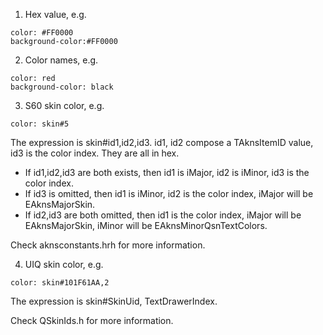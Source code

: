 1. Hex value, e.g.
```
color: #FF0000
background-color:#FF0000
```

2. Color names, e.g.
```
color: red
background-color: black
```

3. S60 skin color, e.g.
```
color: skin#5
```
The expression is skin#id1,id2,id3. id1, id2 compose a TAknsItemID value, id3 is the color index. They are all in hex.
  * If id1,id2,id3 are both exists, then id1 is iMajor, id2 is iMinor, id3 is the color index.
  * If id3 is omitted, then id1 is iMinor, id2 is the color index, iMajor will be EAknsMajorSkin.
  * If id2,id3 are both omitted, then id1 is the color index, iMajor will be EAknsMajorSkin, iMinor will be EAknsMinorQsnTextColors.

Check aknsconstants.hrh for more information.

4. UIQ skin color, e.g.
```
color: skin#101F61AA,2
```
The expression is skin#SkinUid, TextDrawerIndex.

Check QSkinIds.h for more information.